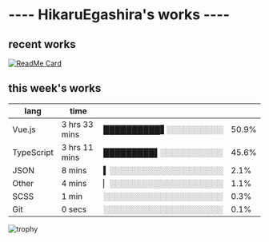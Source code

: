 # ---- HikaruEgashira's works ----

## recent works

[![ReadMe Card](https://github-readme-stats.vercel.app/api/pin/?username=twin-te&repo=twinte-front)](https://github.com/twin-te/twinte-front)

## this week's works

| lang        | time           |                       |        |
| ----------- | -------------- | --------------------- | ------ |
| Vue.js      | 3 hrs 33 mins  | ██████████▋░░░░░░░░░░ |  50.9% |
| TypeScript  | 3 hrs 11 mins  | █████████▌░░░░░░░░░░░ |  45.6% |
| JSON        | 8 mins         | ▍░░░░░░░░░░░░░░░░░░░░ |   2.1% |
| Other       | 4 mins         | ▏░░░░░░░░░░░░░░░░░░░░ |   1.1% |
| SCSS        | 1 min          | ░░░░░░░░░░░░░░░░░░░░░ |   0.3% |
| Git         | 0 secs         | ░░░░░░░░░░░░░░░░░░░░░ |   0.1% |

![trophy](https://github-profile-trophy.vercel.app/?username=HikaruEgashira&theme=flat)
